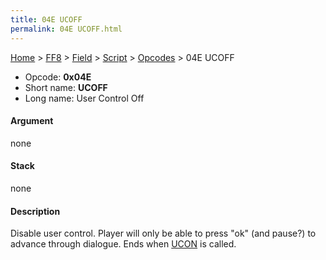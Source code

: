 ```yaml
---
title: 04E UCOFF
permalink: 04E UCOFF.html
---
```


[Home](../../../../Main%20Page.md) > [FF8](../../../../FF8.md) > [Field](../../../Field.md) > [Script](../../Script.md) > [Opcodes](../Opcodes.md) > 04E UCOFF

-   Opcode: **0x04E**
-   Short name: **UCOFF**
-   Long name: User Control Off

#### Argument

none

#### Stack

none

#### Description

Disable user control. Player will only be able to press "ok" (and
pause?) to advance through dialogue. Ends when [UCON][] is called.

  [UCON]: 04D%20UCON.md "wikilink"

